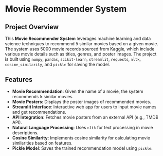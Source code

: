 # Movie Recommender System

## Project Overview

This **Movie Recommender System** leverages machine learning and data science techniques to recommend 5 similar movies based on a given movie. The system uses 5000 movie records sourced from Kaggle, which include various movie details such as titles, genres, and poster images. The project is built using `numpy`, `pandas`, `scikit-learn`, `streamlit`, `requests`, `nltk`, `cosine_similarity`, and `pickle` for saving the model.

## Features

- **Movie Recommendation**: Given the name of a movie, the system recommends 5 similar movies.
- **Movie Posters**: Displays the poster images of recommended movies.
- **Streamlit Interface**: Interactive web app for users to input movie names and get recommendations.
- **API Integration**: Fetches movie posters from an external API (e.g., TMDB API).
- **Natural Language Processing**: Uses `nltk` for text processing in movie descriptions.
- **Cosine Similarity**: Implements cosine similarity for calculating movie similarities based on features.
- **Pickle Model**: Saves the trained recommendation model using `pickle`.
